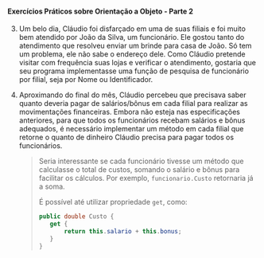 #### Exercícios Práticos sobre Orientação a Objeto - Parte 2



3. Um belo dia, Cláudio foi disfarçado em uma de suas filiais e foi muito bem atendido por João da Silva, um funcionário. Ele gostou tanto do atendimento que resolveu enviar um brinde para casa de João. Só tem um problema, ele não sabe o endereço dele. Como Cláudio pretende visitar com frequência suas lojas e verificar o atendimento, gostaria que seu programa implementasse uma função de pesquisa de funcionário por filial, seja por Nome ou Identificador. 



4. Aproximando do final do mês, Cláudio percebeu que precisava saber quanto deveria pagar de salários/bônus em cada filial para realizar as movimentações financeiras. Embora não esteja nas especificações anteriores, para que todos os funcionários recebam salários e bônus adequados, é necessário implementar um método em cada filial que retorne o quanto de dinheiro Cláudio precisa para pagar todos os funcionários.

   > Seria interessante se cada funcionário tivesse um método que calculasse o total de custos, somando o salário e bônus para facilitar os cálculos. Por exemplo, `funcionario.Custo` retornaria já a soma.
   >
   > É possível até utilizar propriedade `get`, como:
   >
   > ```c#
   > public double Custo {
   > 	get {
   > 		return this.salario + this.bonus;
   > 	}
   > }
   > ```

